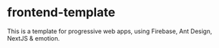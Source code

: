 # frontend-template

This is a template for progressive web apps, using Firebase, Ant Design, NextJS &amp; emotion.

